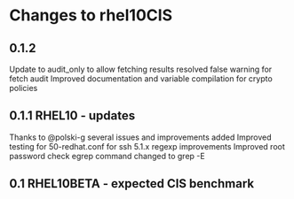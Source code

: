 # Changes to rhel10CIS


## 0.1.2
Update to audit_only to allow fetching results
resolved false warning for fetch audit
Improved documentation and variable compilation for crypto policies

## 0.1.1 RHEL10 - updates
Thanks to @polski-g several issues and improvements added
Improved testing for 50-redhat.conf for ssh
5.1.x regexp improvements
Improved root password check
egrep command changed to grep -E

## 0.1 RHEL10BETA - expected CIS benchmark
